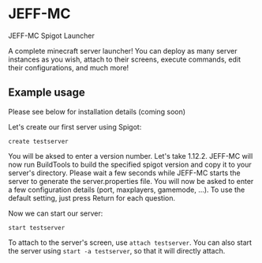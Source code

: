 # JEFF-MC
JEFF-MC Spigot Launcher

A complete minecraft server launcher! You can deploy as many server instances as you wish, attach to their screens, execute commands, edit their configurations, and much more!

## Example usage
Please see below for installation details (coming soon)

Let's create our first server using Spigot:
```
create testserver
```
You will be aksed to enter a version number. Let's take 1.12.2. JEFF-MC will now run BuildTools to build the specified spigot version and copy it to your server's directory. Please wait a few seconds while JEFF-MC starts the server to generate the server.properties file.
You will now be asked to enter a few configuration details (port, maxplayers, gamemode, ...). To use the default setting, just press Return for each question.

Now we can start our server:
```
start testserver
```

To attach to the server's screen, use `attach testserver`. You can also start the server using `start -a testserver`, so that it will directly attach.
